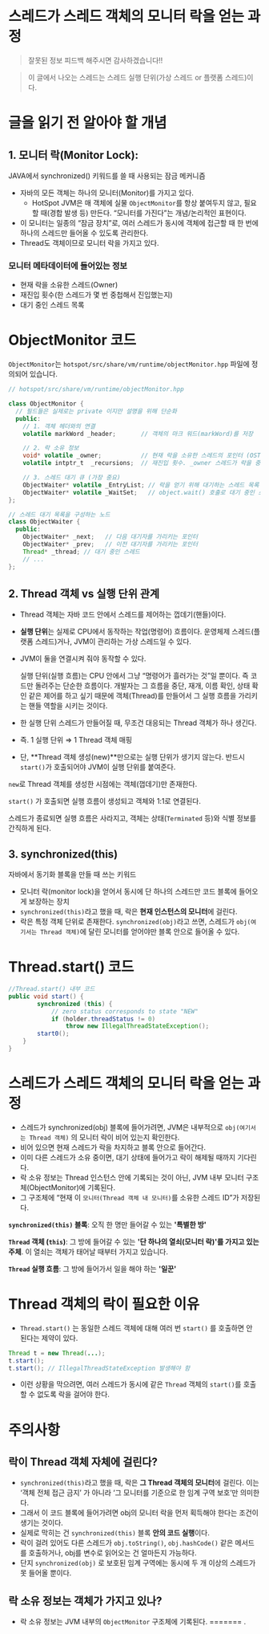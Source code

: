 
# 스레드가 스레드 객체의 모니터 락을 얻는 과정

> 잘못된 정보 피드백 해주시면 감사하겠습니다!!
> 

> 이 글에서 나오는 스레드는 스레드 실행 단위(가상 스레드 or 플랫폼 스레드)이다.
> 

# 글을 읽기 전 알아야 할  개념

## 1. 모니터 락(Monitor Lock):

JAVA에서 synchronized() 키워드를 쓸 때 사용되는 잠금 메커니즘 

- 자바의 모든 객체는 하나의 모니터(Monitor)를 가지고 있다.
    - HotSpot JVM은 매 객체에 실물 `ObjectMonitor`를 항상 붙여두지 않고, 필요할 때(경합 발생 등) 만든다. “모니터를 가진다”는 개념/논리적인 표현이다.
- 이 모니터는 일종의 “잠금 장치”로, 여러 스레드가 동시에 객체에 접근할 때 한 번에 하나의 스레드만 들어올 수 있도록 관리한다.
- Thread도 객체이므로 모니터 락을 가지고 있다.

### 모니터 메타데이터에 들어있는 정보

- 현재 락을 소유한 스레드(Owner)
- 재진입 횟수(한 스레드가 몇 번 중첩해서 진입했는지)
- 대기 중인 스레드 목록

# ObjectMonitor 코드

`ObjectMonitor`는 `hotspot/src/share/vm/runtime/objectMonitor.hpp` 파일에 정의되어 있습니다.

```java
// hotspot/src/share/vm/runtime/objectMonitor.hpp

class ObjectMonitor {
  // 필드들은 실제로는 private 이지만 설명을 위해 단순화
  public:
    // 1. 객체 헤더와의 연결
    volatile markWord _header;       // 객체의 마크 워드(markWord)를 저장

    // 2. 락 소유 정보
    void* volatile _owner;           // 현재 락을 소유한 스레드의 포인터 (OSThread*)
    volatile intptr_t  _recursions;  // 재진입 횟수. _owner 스레드가 락을 중첩해서 잡은 횟수

    // 3. 스레드 대기 큐 (가장 중요)
    ObjectWaiter* volatile _EntryList; // 락을 얻기 위해 대기하는 스레드 목록 (블록된 스레드)
    ObjectWaiter* volatile _WaitSet;   // object.wait() 호출로 대기 중인 스레드 목록
};

// 스레드 대기 목록을 구성하는 노드
class ObjectWaiter {
  public:
    ObjectWaiter* _next;   // 다음 대기자를 가리키는 포인터
    ObjectWaiter* _prev;   // 이전 대기자를 가리키는 포인터
    Thread* _thread; // 대기 중인 스레드
    // ...
};
```

## 2. Thread 객체 vs 실행 단위 관계

- Thread 객체는 자바 코드 안에서 스레드를 제어하는 껍데기(핸들)이다.
- **실행 단위**는 실제로 CPU에서 동작하는 작업(명령어) 흐름이다. 운영체제 스레드(플랫폼 스레드)거나, JVM이 관리하는 가상 스레드일 수 있다.
- JVM이 둘을 연결시켜 줘야 동작할 수 있다.
    
    실행 단위(실행 흐름)는 CPU 안에서 그냥 “명령어가 흘러가는 것”일 뿐이다. 즉 코드만 돌려주는 단순한 흐름이다. 개발자는 그 흐름을 중단, 재개, 이름 확인, 상태 확인 같은 제어를 하고 싶기 때문에 객체(Thread)를 만들어서 그 실행 흐름을 가리키는 핸들 역할을 시키는 것이다.
    
- 한 실행 단위 스레드가 만들어질 때, 무조건 대응되는 Thread 객체가 하나 생긴다.
- 즉. 1 실행 단위 ⇒ 1 Thread 객체 매핑
- 단, **Thread 객체 생성(new)**만으로는 실행 단위가 생기지 않는다. 반드시 `start()`가 호출되어야 JVM이 실행 단위를 붙여준다.

`new`로 Thread 객체를 생성한 시점에는 객체(껍데기)만 존재한다.

`start()` 가 호출되면 실행 흐름이 생성되고 객체와 1:1로 연결된다.

스레드가 종료되면 실행 흐름은 사라지고, 객체는 상태(`Terminated` 등)와 식별 정보를 간직하게 된다.

## 3. synchronized(this)

자바에서 동기화 블록을 만들 때 쓰는 키워드

- 모니터 락(monitor lock)을 얻어서 동시에 단 하나의 스레드만 코드 블록에 들어오게 보장하는 장치
- `synchronized(this)`라고 했을 때, 락은 **현재 인스턴스의 모니터**에 걸린다.
- 락은 특정 객체 단위로 존재한다. `synchronized(obj)`라고 쓰면, 스레드가  `obj(여기서는 Thread 객체)`에 달린 모니터를 얻어야만 블록 안으로 들어올 수 있다.

# Thread.start() 코드

```java
//Thread.start() 내부 코드
public void start() {  
		synchronized (this) {
		    // zero status corresponds to state "NEW"   
		    if (holder.threadStatus != 0)        
		        throw new IllegalThreadStateException();   
        start0();             
    }
}
```

# 스레드가 스레드 객체의 모니터 락을 얻는 과정

- 스레드가 synchronized(obj) 블록에 들어가려면, JVM은 내부적으로 `obj(여기서는 Thread 객체)` 의 모니터 락이 비어 있는지 확인한다.
- 비어 있으면 현재 스레드가 락을 차지하고 블록 안으로 들어간다.
- 이미 다른 스레드가 소유 중이면, 대기 상태에 들어가고 락이 해제될 때까지 기다린다.
- 락 소유 정보는 Thread 인스턴스 안에 기록되는 것이 아닌, JVM 내부 모니터 구조체(ObjectMonitor)에 기록된다.
- 그 구조체에 “현재 이 `모니터(Thread 객체 내 모니터)`를 소유한 스레드 ID”가 저장된다.

**`synchronized(this)` 블록**: 오직 한 명만 들어갈 수 있는 **'특별한 방'**

**`Thread` 객체 (`this`)**: 그 방에 들어갈 수 있는 **'단 하나의 열쇠(모니터 락)'를 가지고 있는 주체**. 이 열쇠는 객체가 태어날 때부터 가지고 있습니다.

**`Thread` 실행 흐름**: 그 방에 들어가서 일을 해야 하는 **'일꾼'**

# Thread 객체의 락이 필요한 이유

- `Thread.start()` 는 동일한 스레드 객체에 대해 여러 번 `start()` 를 호출하면 안 된다는 제약이 있다.

```java
Thread t = new Thread(...);
t.start();
t.start(); // IllegalThreadStateException 발생해야 함
```

- 이런 상황을 막으려면, 여러 스레드가 동시에 같은 `Thread` 객체의 `start()`를 호출할 수 없도록 락을 걸어야 한다.

# 주의사항

## 락이 Thread 객체 자체에 걸린다?

- `synchronized(this)`라고 했을 때, 락은 **그 Thread 객체의 모니터**에 걸린다. 이는 ‘객체 전체 접근 금지’ 가 아니라 ‘그 모니터를 기준으로 한 임계 구역 보호’만 의미한다.
- 그래서 이 코드 블록에 들어가려면 obj의 모니터 락을 먼저 획득해야 한다는 조건이 생기는 것이다.
- 실제로 막히는 건 `synchronized(this)` 블록 **안의 코드 실행**이다.
- 락이 걸려 있어도 다른 스레드가 `obj.toString()`, `obj.hashCode()` 같은 메서드를 호출하거나, obj를 변수로 읽어오는 건 얼마든지 가능하다.
- 단지 `synchronized(obj)` 로 보호된 임계 구역에는 동시에 두 개 이상의 스레드가 못 들어올 뿐이다.

## 락 소유 정보는 객체가 가지고 있나?

- 락 소유 정보는 JVM 내부의 `ObjectMonitor` 구조체에 기록된다.
=======
.
